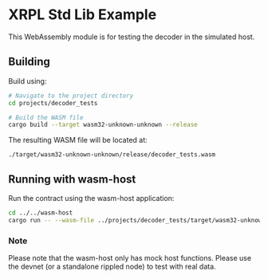 # XRPL Std Lib Example

This WebAssembly module is for testing the decoder in the simulated host.

## Building

Build using:

```bash
# Navigate to the project directory
cd projects/decoder_tests

# Build the WASM file
cargo build --target wasm32-unknown-unknown --release
```

The resulting WASM file will be located at:

```
./target/wasm32-unknown-unknown/release/decoder_tests.wasm
```

## Running with wasm-host

Run the contract using the wasm-host application:

```bash
cd ../../wasm-host
cargo run -- --wasm-file ../projects/decoder_tests/target/wasm32-unknown-unknown/release/decoder_tests.wasm --function finish
```

### Note

Please note that the wasm-host only has mock host functions. Please use the devnet (or a standalone rippled node) to
test with real data.  